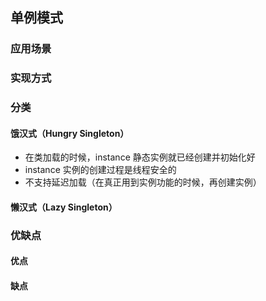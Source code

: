 ## 单例模式

### 应用场景

### 实现方式

### 分类
#### 饿汉式（Hungry Singleton）
* 在类加载的时候，instance 静态实例就已经创建并初始化好
* instance 实例的创建过程是线程安全的
* 不支持延迟加载（在真正用到实例功能的时候，再创建实例）

#### 懒汉式（Lazy Singleton）

### 优缺点
#### 优点

#### 缺点
